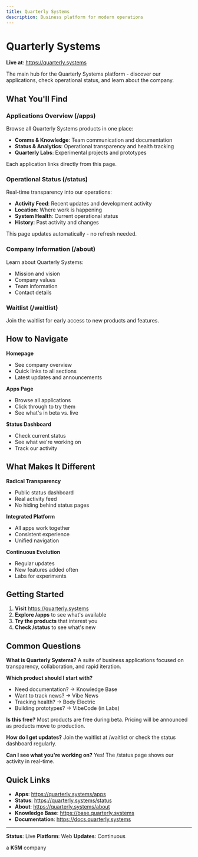 ```yaml
---
title: Quarterly Systems
description: Business platform for modern operations
---
```


# Quarterly Systems

**Live at**: https://quarterly.systems

The main hub for the Quarterly Systems platform - discover our applications, check operational status, and learn about the company.

## What You'll Find

### Applications Overview (/apps)

Browse all Quarterly Systems products in one place:
- **Comms & Knowledge**: Team communication and documentation
- **Status & Analytics**: Operational transparency and health tracking
- **Quarterly Labs**: Experimental projects and prototypes

Each application links directly from this page.

### Operational Status (/status)

Real-time transparency into our operations:
- **Activity Feed**: Recent updates and development activity
- **Location**: Where work is happening
- **System Health**: Current operational status
- **History**: Past activity and changes

This page updates automatically - no refresh needed.

### Company Information (/about)

Learn about Quarterly Systems:
- Mission and vision
- Company values
- Team information
- Contact details

### Waitlist (/waitlist)

Join the waitlist for early access to new products and features.

## How to Navigate

**Homepage**
- See company overview
- Quick links to all sections
- Latest updates and announcements

**Apps Page**
- Browse all applications
- Click through to try them
- See what's in beta vs. live

**Status Dashboard**
- Check current status
- See what we're working on
- Track our activity

## What Makes It Different

**Radical Transparency**
- Public status dashboard
- Real activity feed
- No hiding behind status pages

**Integrated Platform**
- All apps work together
- Consistent experience
- Unified navigation

**Continuous Evolution**
- Regular updates
- New features added often
- Labs for experiments

## Getting Started

1. **Visit** https://quarterly.systems
2. **Explore /apps** to see what's available
3. **Try the products** that interest you
4. **Check /status** to see what's new

## Common Questions

**What is Quarterly Systems?**
A suite of business applications focused on transparency, collaboration, and rapid iteration.

**Which product should I start with?**
- Need documentation? → Knowledge Base
- Want to track news? → Vibe News
- Tracking health? → Body Electric
- Building prototypes? → VibeCode (in Labs)

**Is this free?**
Most products are free during beta. Pricing will be announced as products move to production.

**How do I get updates?**
Join the waitlist at /waitlist or check the status dashboard regularly.

**Can I see what you're working on?**
Yes! The /status page shows our activity in real-time.

## Quick Links

- **Apps**: https://quarterly.systems/apps
- **Status**: https://quarterly.systems/status
- **About**: https://quarterly.systems/about
- **Knowledge Base**: https://base.quarterly.systems
- **Documentation**: https://docs.quarterly.systems

---

**Status**: Live
**Platform**: Web
**Updates**: Continuous

a **K5M** company
